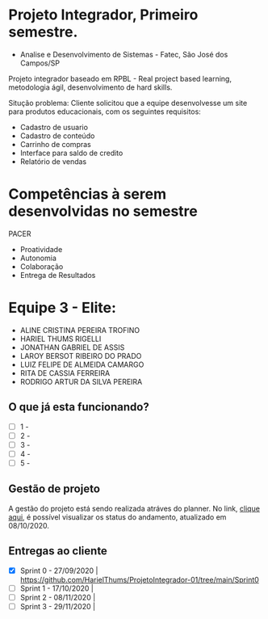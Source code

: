 # Projeto Integrador, Primeiro semestre.
- Analise e Desenvolvimento de Sistemas - Fatec, São José dos Campos/SP

Projeto integrador baseado em RPBL - Real project based learning, metodologia ágil, desenvolvimento de hard skills.

Situção problema: Cliente solicitou que a equipe desenvolvesse um site para produtos educacionais, com os seguintes requisitos:

* Cadastro de usuario
* Cadastro de conteúdo
* Carrinho de compras
* Interface para saldo de credito
* Relatório de vendas

# Competências à serem desenvolvidas no semestre

PACER

* Proatividade
* Autonomia
* Colaboração
* Entrega de Resultados

# Equipe 3 - Elite:

* ALINE CRISTINA PEREIRA TROFINO
* HARIEL THUMS RIGELLI
* JONATHAN GABRIEL DE ASSIS
* LAROY BERSOT RIBEIRO DO PRADO
* LUIZ FELIPE DE ALMEIDA CAMARGO
* RITA DE CASSIA FERREIRA
* RODRIGO ARTUR DA SILVA PEREIRA

## O que já esta funcionando?

- [ ] 1 - 
- [ ] 2 - 
- [ ] 3 - 
- [ ] 4 - 
- [ ] 5 - 

## Gestão de projeto

A gestão do projeto está sendo realizada atráves do planner. No link, [clique aqui](https://github.com/HarielThums/ProjetoIntegrador-01/tree/main/Planner%20-%20Gest%C3%A3o%20do%20Projeto), é possível visualizar os status do andamento, atualizado em 08/10/2020.

## Entregas ao cliente

- [x] Sprint 0 - 27/09/2020 | https://github.com/HarielThums/ProjetoIntegrador-01/tree/main/Sprint0
- [ ] Sprint 1 - 17/10/2020 | 
- [ ] Sprint 2 - 08/11/2020 | 
- [ ] Sprint 3 - 29/11/2020 | 